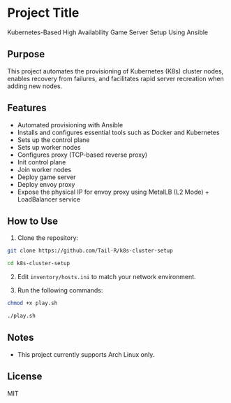 # Project Title

Kubernetes-Based High Availability Game Server Setup Using Ansible

## Purpose

This project automates the provisioning of Kubernetes (K8s) cluster nodes, enables recovery from failures, and facilitates rapid server recreation when adding new nodes.

## Features

- Automated provisioning with Ansible
- Installs and configures essential tools such as Docker and Kubernetes
- Sets up the control plane
- Sets up worker nodes
- Configures proxy (TCP-based reverse proxy)
- Init control plane
- Join worker nodes
- Deploy game server
- Deploy envoy proxy
- Expose the physical IP for envoy proxy using MetalLB (L2 Mode) + LoadBalancer service

<!-- ## Architecture

![Architecture Diagram](./architecture.png) -->

## How to Use

1. Clone the repository:
```bash
git clone https://github.com/Tail-R/k8s-cluster-setup

cd k8s-cluster-setup
```

2. Edit `inventory/hosts.ini` to match your network environment.

3. Run the following commands:
```bash
chmod +x play.sh

./play.sh
```

## Notes

- This project currently supports Arch Linux only.

## License

MIT